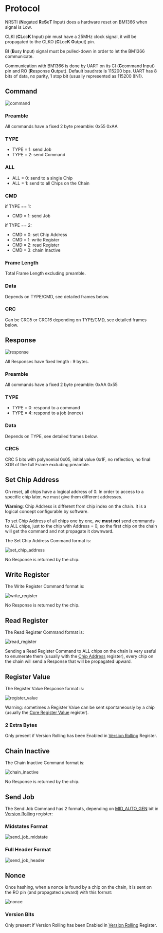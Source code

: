 # Protocol
<!-- cspell:disable-next-line -->
NRSTI (**N**egated **R**e**S**e**T** **I**nput) does a hardware reset on BM1366 when signal is Low.

<!-- cspell:disable-next-line -->
CLKI (**CL**oc**K** **I**nput) pin must have a 25MHz clock signal, it will be propagated to the CLKO (**CL**oc**K** **O**utput) pin.

<!-- cspell:disable-next-line -->
BI (**B**usy **I**nput) signal must be pulled-down in order to let the BM1366 communicate.

<!-- cspell:disable-next-line -->
Communication with BM1366 is done by UART on its CI (**C**command **I**nput) pin and RO (**R**esponse **O**utput). Default baudrate is 115200 bps. UART has 8 bits of data, no parity, 1 stop bit (usually represented as 115200 8N1).

## Command

![command](images/bm1366/command.svg)

### Preamble

All commands have a fixed 2 byte preamble: 0x55 0xAA

### TYPE

* TYPE = 1: send Job
* TYPE = 2: send Command

### ALL

* ALL = 0: send to a single Chip
* ALL = 1: send to all Chips on the Chain

### CMD

if TYPE == 1:

* CMD = 1: send Job

if TYPE == 2:

* CMD = 0: set Chip Address
* CMD = 1: write Register
* CMD = 2: read Register
* CMD = 3: chain Inactive

### Frame Length

Total Frame Length excluding preamble.

### Data

Depends on TYPE/CMD, see detailed frames below.

### CRC

Can be CRC5 or CRC16 depending on TYPE/CMD, see detailed frames below.

## Response

![response](images/bm1366/response.svg)

All Responses have fixed length : 9 bytes.

### Preamble

All commands have a fixed 2 byte preamble: 0xAA 0x55

### TYPE

* TYPE = 0: respond to a command
* TYPE = 4: respond to a job (nonce)

### Data

Depends on TYPE, see detailed frames below.

### CRC5

CRC 5 bits with polynomial 0x05, initial value 0x1F, no reflection, no final XOR of the full Frame excluding preamble.

## Set Chip Address

On reset, all chips have a logical address of 0. In order to access to a specific chip later, we must give them different addresses.

**Warning**: Chip Address is different from chip index on the chain. It is a logical concept configurable by software.

To set Chip Address of all chips one by one, we **must not** send commands to ALL chips, just to the chip with Address = 0, so the first chip on the chain will get the command and not propagate it downward.

The Set Chip Address Command format is:

![set_chip_address](images/bm1366/set_chip_address.svg)

No Response is returned by the chip.

## Write Register

The Write Register Command format is:

![write_register](images/bm1366/write_register.svg)

No Response is returned by the chip.

## Read Register

The Read Register Command format is:

![read_register](images/bm1366/read_register.svg)

Sending a Read Register Command to ALL chips on the chain is very useful to enumerate them (usually with the [Chip Address](bm1366_registers.md#chip-address) register), every chip on the chain will send a Response that will be propagated upward.

## Register Value

The Register Value Response format is:

![register_value](images/bm1366/register_value.svg)

Warning: sometimes a Register Value can be sent spontaneously by a chip (usually the [Core Register Value](bm1366_registers.md#core-register-value) register).

### 2 Extra Bytes

Only present if Version Rolling has been Enabled in [Version Rolling](bm1366_registers#version-rolling) Register.

## Chain Inactive

The Chain Inactive Command format is:

![chain_inactive](images/bm1366/chain_inactive.svg)

No Response is returned by the chip.

## Send Job

The Send Job Command has 2 formats, depending on [MID_AUTO_GEN](bm1366_registers.md#mid_auto_gen) bit in [Version Rolling](bm1366_registers.md#version-rolling) register:

### Midstates Format

![send_job_midstate](images/bm1366/send_job_midstate.svg)

### Full Header Format

![send_job_header](images/bm1366/send_job_header.svg)

## Nonce

Once hashing, when a nonce is found by a chip on the chain, it is sent on the RO pin (and propagated upward) with this format:

![nonce](images/bm1366/nonce.svg)

### Version Bits

Only present if Version Rolling has been Enabled in [Version Rolling](bm1366_registers#version-rolling) Register.

